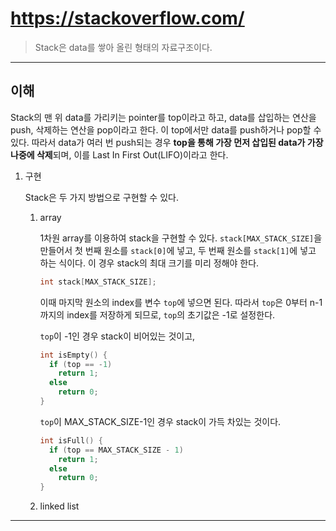 # https://stackoverflow.com/

> Stack은 data를 쌓아 올린 형태의 자료구조이다.

---

## 이해

Stack의 맨 위 data를 가리키는 pointer를 top이라고 하고, data를 삽입하는 연산을 push, 삭제하는 연산을 pop이라고 한다. 이 top에서만 data를 push하거나 pop할 수 있다. 따라서 data가 여러 번 push되는 경우 **top을 통해 가장 먼저 삽입된 data가 가장 나중에 삭제**되며, 이를 Last In First Out(LIFO)이라고 한다.

1. 구현

   Stack은 두 가지 방법으로 구현할 수 있다.

   1. array

      1차원 array를 이용하여 stack을 구현할 수 있다. `stack[MAX_STACK_SIZE]`을 만들어서 첫 번째 원소를 `stack[0]`에 넣고, 두 번째 원소를 `stack[1]`에 넣고 하는 식이다. 이 경우 stack의 최대 크기를 미리 정해야 한다.

      ```c
      int stack[MAX_STACK_SIZE];
      ```

      이때 마지막 원소의 index를 변수 `top`에 넣으면 된다. 따라서 `top`은 0부터 n-1까지의 index를 저장하게 되므로, `top`의 초기값은 -1로 설정한다.

      `top`이 -1인 경우 stack이 비어있는 것이고,

      ```c
      int isEmpty() {
        if (top == -1)
          return 1;
        else
          return 0;
      }
      ```

      `top`이 MAX_STACK_SIZE-1인 경우 stack이 가득 차있는 것이다.

      ```c
      int isFull() {
        if (top == MAX_STACK_SIZE - 1)
          return 1;
        else
          return 0;
      }
      ```

   2. linked list

---
